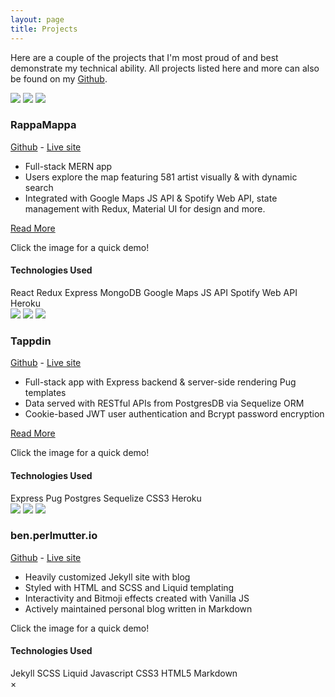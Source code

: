 ```yaml
---
layout: page
title: Projects
---
```


Here are a couple of the projects that I'm most proud of and best demonstrate my technical ability. All projects listed here and more can also be found on my <a href="https://github.com/bpmutter" target="_blank">Github</a>.

<div class="bitmoji-divider">
    <img src="/assets/img/01-bitmoji-neutral.png" class="bitmoji-divider__bitmoji">
    <img src="/assets/img/01-bitmoji-neutral.png" class="bitmoji-divider__bitmoji">
    <img src="/assets/img/01-bitmoji-neutral.png" class="bitmoji-divider__bitmoji">
</div>
<main id="projects">
    <section class="project" id="rappamappa">
        <div class="project__header">
            <h3 class="project__title">RappaMappa</h3>
            <div class="project__links">
                <a href="https://github.com/bpmutter/RappaMappa" target="_blank">Github</a> 
                - 
                <a href="http://rappamappa.herokuapp.com/" target="_blank">Live site</a>
            </div>
        </div>
        <div class="project__content">
            <div class="project__description">
                <div class="project__summary">
                    <ul>
                        <li>Full-stack MERN app</li>
                        <li>Users explore the map featuring 581 artist visually & with dynamic search</li>
                        <li>Integrated with Google Maps JS API & Spotify Web API, state management with Redux, Material UI for design and more.</li>
                    </ul>
                    <a class="projects__project-learn-more-btn title-font-family project__btn"
                        href="/projects/2020/06/14/RappaMappa-Fullstack-MERN.html"
                    >
                        Read More
                    </a>
                </div>
            </div>
            <div class="project__img-wrapper">
                <div alt="RappaMappa img" class="project__img" id="rappa-mappa-img"></div>
                <p>Click the image for a quick demo!</p>
            </div>
        </div>
        <div class="project__technologies-used">
                    <h4 class="project__technologies-used">Technologies Used</h4>
                    <div class="project__technologies-list">
                        <span class="project__technology">React</span>
                        <span class="project__technology">Redux</span>
                        <span class="project__technology">Express</span>
                        <span class="project__technology">MongoDB</span>
                        <span class="project__technology">Google Maps JS API</span>
                        <span class="project__technology">Spotify Web API</span>
                        <span class="project__technology">Heroku</span>
                    </div>
                </div>
    </section>
    <div class="bitmoji-divider">
        <img src="/assets/img/01-bitmoji-neutral.png" class="bitmoji-divider__bitmoji">
        <img src="/assets/img/01-bitmoji-neutral.png" class="bitmoji-divider__bitmoji">
        <img src="/assets/img/01-bitmoji-neutral.png" class="bitmoji-divider__bitmoji">
    </div>
    <section class="project" id="tappdin">
        <div class="project__header">
            <h3 class="project__title">Tappdin</h3>
            <div class="project__links">
                <a href="https://github.com/bpmutter/tappdin" target="_blank">Github</a>
                - 
                <a href="http://tappdin.herokuapp.com/" target="_blank">Live site</a>
            </div>
        </div>
        <div class="project__content">
            <div class="project__description">
                <div class="project__summary">
                    <ul>
                        <li>Full-stack app with Express backend & server-side rendering Pug templates</li>
                        <li>Data served with RESTful APIs from PostgresDB via Sequelize ORM</li>
                        <li> Cookie-based JWT user authentication and Bcrypt password encryption</li>
                    </ul>
                    <a class="projects__project-learn-more-btn title-font-family project__btn"
                        href="/projects/2020/05/24/tappdin-my-first-full-stack.html"
                    >
                        Read More
                    </a>
                </div>
            </div>
            <div class="project__img-wrapper">
                <div alt="Tappdin img" class="project__img" id="tappdin-img"></div>
                <p>Click the image for a quick demo!</p>
            </div>
        </div>
        <div class="project__technologies-used">
                    <h4 class="project__technologies-used">Technologies Used</h4>
                    <div class="project__technologies-list">
                        <span class="project__technology">Express</span>
                        <span class="project__technology">Pug</span>
                        <span class="project__technology">Postgres</span>
                        <span class="project__technology">Sequelize</span>
                        <span class="project__technology">CSS3</span>
                        <span class="project__technology">Heroku</span>
                    </div>
                </div>
    </section>
    <div class="bitmoji-divider">
        <img src="/assets/img/01-bitmoji-neutral.png" class="bitmoji-divider__bitmoji">
        <img src="/assets/img/01-bitmoji-neutral.png" class="bitmoji-divider__bitmoji">
        <img src="/assets/img/01-bitmoji-neutral.png" class="bitmoji-divider__bitmoji">
    </div>
    <section class="project" id="ben-perlmutter-io">
        <div class="project__header">
            <h3 class="project__title">ben.perlmutter.io</h3>
            <div class="project__links">
                <a href="https://github.com/bpmutter/ben.perlmutter.io" target="_blank">Github</a>
                - 
                <a href="https://ben.perlmutter.io/" target="_blank">Live site</a>
            </div>
        </div>
        <div class="project__content">
            <div class="project__description">
                <div class="project__summary">
                    <ul>
                        <li>Heavily customized Jekyll site with blog</li>
                        <li>Styled with HTML and SCSS and Liquid templating</li>
                        <li>Interactivity and Bitmoji effects created with Vanilla JS</li>
                        <li>Actively maintained personal blog written in Markdown</li>
                    </ul>
                    <!-- <a class="projects__project-learn-more-btn title-font-family project__btn"
                        href="#"
                    >
                        Read More
                    </a> -->
                </div>
            </div>
            <div class="project__img-wrapper">
                <div alt="ben.perlmutter.io img" class="project__img" id="ben-perlmutter-io-img"></div>
                <p>Click the image for a quick demo!</p>
            </div>
        </div>
        <div class="project__technologies-used">
                    <h4 class="project__technologies-used">Technologies Used</h4>
                    <div class="project__technologies-list">
                        <span class="project__technology">Jekyll</span>
                        <span class="project__technology">SCSS</span>
                        <span class="project__technology">Liquid</span>
                        <span class="project__technology">Javascript</span>
                        <span class="project__technology">CSS3</span>
                        <span class="project__technology">HTML5</span>
                        <span class="project__technology">Markdown</span>
                    </div>
                </div>
    </section>
    <div id="my-pop-up" class="pop-up">
        <div class="pop-up-content">
            <span class="close" id="closer">
                &times;
            </span>
        <!-- </div>
    </div>
</main> -->
    
        

<script async src="/assets/js/projects.js" type="text/javascript">
